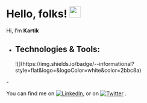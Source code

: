 <head>
         <link href="https://cdn.jsdelivr.net/npm/bootstrap@5.1.3/dist/css/bootstrap.min.css" rel="stylesheet" integrity="sha384-                        1BmE4kWBq78iYhFldvKuhfTAU6auU8tT94WrHftjDbrCEXSU1oBoqyl2QvZ6jIW3" crossorigin="anonymous">
</head>
<body>

 # Hello, folks! <img src="https://raw.githubusercontent.com/MartinHeinz/MartinHeinz/master/wave.gif" width="30px">

 Hi, I’m <b>Kartik</b>
         <br>
- <h2>Technologies & Tools:</h2>
         ![](https://img.shields.io/badge/<C++>-<C>-informational?style=flat&logo=<LOGO_NAME>&logoColor=white&color=2bbc8a)
      
-<!-- Actual text -->

You can find me on [![LinkedIn][2.2]][2], or on [![Twitter][1.2]][1] .

<!-- Icons -->

[1.2]: http://i.imgur.com/wWzX9uB.png (twitter icon without padding)
[2.2]: https://raw.githubusercontent.com/MartinHeinz/MartinHeinz/master/linkedin-3-16.png (LinkedIn icon without padding)

<!-- Links to your social media accounts -->

[1]: https://twitter.com/kartikrai73
[2]: https://www.linkedin.com/in/kartik-rai-0067951bb

  </body>
